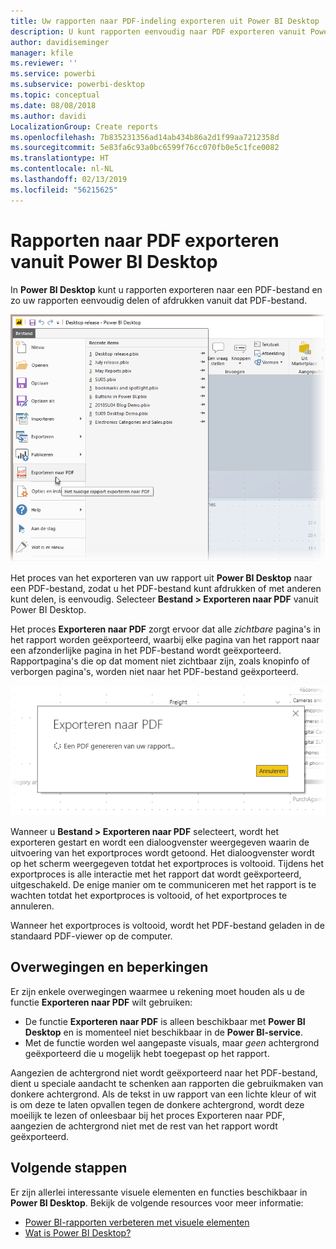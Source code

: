 ```yaml
---
title: Uw rapporten naar PDF-indeling exporteren uit Power BI Desktop
description: U kunt rapporten eenvoudig naar PDF exporteren vanuit Power BI Desktop en deze rapporten in PDF afdrukken
author: davidiseminger
manager: kfile
ms.reviewer: ''
ms.service: powerbi
ms.subservice: powerbi-desktop
ms.topic: conceptual
ms.date: 08/08/2018
ms.author: davidi
LocalizationGroup: Create reports
ms.openlocfilehash: 7b835231356ad14ab434b86a2d1f99aa7212358d
ms.sourcegitcommit: 5e83fa6c93a0bc6599f76cc070fb0e5c1fce0082
ms.translationtype: HT
ms.contentlocale: nl-NL
ms.lasthandoff: 02/13/2019
ms.locfileid: "56215625"
---
```

# <a name="export-reports-to-pdf-from-power-bi-desktop"></a>Rapporten naar PDF exporteren vanuit Power BI Desktop
In **Power BI Desktop** kunt u rapporten exporteren naar een PDF-bestand en zo uw rapporten eenvoudig delen of afdrukken vanuit dat PDF-bestand.

![Exporteren naar PDF](media/desktop-export-to-pdf/export-to-pdf_01.png)

Het proces van het exporteren van uw rapport uit **Power BI Desktop** naar een PDF-bestand, zodat u het PDF-bestand kunt afdrukken of met anderen kunt delen, is eenvoudig. Selecteer **Bestand > Exporteren naar PDF** vanuit Power BI Desktop.

Het proces **Exporteren naar PDF** zorgt ervoor dat alle *zichtbare* pagina's in het rapport worden geëxporteerd, waarbij elke pagina van het rapport naar een afzonderlijke pagina in het PDF-bestand wordt geëxporteerd. Rapportpagina's die op dat moment niet zichtbaar zijn, zoals knopinfo of verborgen pagina's, worden niet naar het PDF-bestand geëxporteerd. 

![Exporteren naar PDF wordt uitgevoerd](media/desktop-export-to-pdf/export-to-pdf_02.png)

Wanneer u **Bestand > Exporteren naar PDF** selecteert, wordt het exporteren gestart en wordt een dialoogvenster weergegeven waarin de uitvoering van het exportproces wordt getoond. Het dialoogvenster wordt op het scherm weergegeven totdat het exportproces is voltooid. Tijdens het exportproces is alle interactie met het rapport dat wordt geëxporteerd, uitgeschakeld. De enige manier om te communiceren met het rapport is te wachten totdat het exportproces is voltooid, of het exportproces te annuleren. 

Wanneer het exportproces is voltooid, wordt het PDF-bestand geladen in de standaard PDF-viewer op de computer. 

## <a name="considerations-and-limitations"></a>Overwegingen en beperkingen
Er zijn enkele overwegingen waarmee u rekening moet houden als u de functie **Exporteren naar PDF** wilt gebruiken:

* De functie **Exporteren naar PDF** is alleen beschikbaar met **Power BI Desktop** en is momenteel niet beschikbaar in de **Power BI-service**.
* Met de functie worden wel aangepaste visuals, maar *geen* achtergrond geëxporteerd die u mogelijk hebt toegepast op het rapport.

Aangezien de achtergrond niet wordt geëxporteerd naar het PDF-bestand, dient u speciale aandacht te schenken aan rapporten die gebruikmaken van donkere achtergrond. Als de tekst in uw rapport van een lichte kleur of wit is om deze te laten opvallen tegen de donkere achtergrond, wordt deze moeilijk te lezen of onleesbaar bij het proces Exporteren naar PDF, aangezien de achtergrond niet met de rest van het rapport wordt geëxporteerd. 



## <a name="next-steps"></a>Volgende stappen
Er zijn allerlei interessante visuele elementen en functies beschikbaar in **Power BI Desktop**. Bekijk de volgende resources voor meer informatie:

* [Power BI-rapporten verbeteren met visuele elementen](desktop-visual-elements-for-reports.md)
* [Wat is Power BI Desktop?](desktop-what-is-desktop.md)


